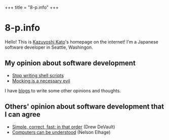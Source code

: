 +++
title = "8-p.info"
+++

# 8-p.info

Hello! This is [Kazuyoshi Kato](/me/)'s homepage on the internet! I'm a Japanese software developer in Seattle, Washingon.

## My opinion about software development

- [Stop writing shell scripts](https://blog.8-p.info/en/2021/01/11/shell-scripts/)
- [Mocking is a necessary evil](https://blog.8-p.info/en/2020/10/22/mocking/)

I have [blogs](https://blog.8-p.info/) to write some other opinions and thoughts.

## Others' opinion about software development that I can agree

* [Simple, correct, fast: in that order](https://drewdevault.com/2018/07/09/Simple-correct-fast.html) (Drew DeVault)
* [Computers can be understood](https://blog.nelhage.com/post/computers-can-be-understood/) (Nelson Elhage)

